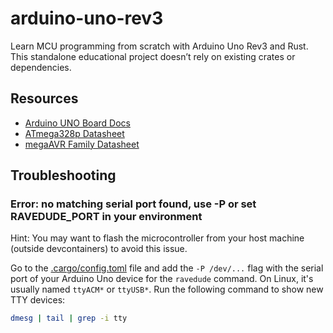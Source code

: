 # arduino-uno-rev3
Learn MCU programming from scratch with Arduino Uno Rev3 and Rust. This standalone educational project doesn’t rely on existing crates or dependencies.

## Resources

- [Arduino UNO Board Docs](https://docs.arduino.cc/hardware/uno-rev3/)
- [ATmega328p Datasheet](https://ww1.microchip.com/downloads/aemDocuments/documents/MCU08/ProductDocuments/DataSheets/Atmel-7810-Automotive-Microcontrollers-ATmega328P_Datasheet.pdf)
- [megaAVR Family Datasheet](https://ww1.microchip.com/downloads/aemDocuments/documents/MCU08/ProductDocuments/DataSheets/ATmega48A-PA-88A-PA-168A-PA-328-P-DS-DS40002061B.pdf)

## Troubleshooting

### Error: no matching serial port found, use -P or set RAVEDUDE_PORT in your environment

Hint: You may want to flash the microcontroller from your host machine (outside devcontainers) to avoid this issue.

Go to the [.cargo/config.toml](.cargo/config.toml) file and add the `-P /dev/...` flag with the serial port of your Arduino Uno device for the `ravedude` command.
On Linux, it's usually named `ttyACM*` or `ttyUSB*`.
Run the following command to show new TTY devices:
```sh
dmesg | tail | grep -i tty
```
